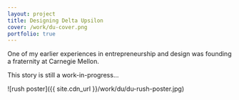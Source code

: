```yaml
---
layout: project
title: Designing Delta Upsilon
cover: /work/du-cover.png
portfolio: true
---
```


One of my earlier experiences in entrepreneurship and design was founding a fraternity at Carnegie Mellon.

This story is still a work-in-progress...

![rush poster]({{ site.cdn_url }}/work/du/du-rush-poster.jpg)
